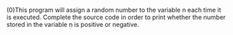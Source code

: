 (0)This program will assign a random number to the variable n each time it is executed. Complete the source code in order to print whether the number stored in the variable n is positive or negative.

